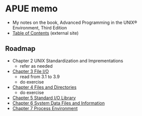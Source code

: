 

# APUE memo

* My notes on the book, Advanced Programming in the UNIX® Environment, Third Edition
* [Table of Contents](http://apuebook.com/toc3e.html) (external site)

## Roadmap

* Chapter 2 UNIX Standardization and Imprementations
	* refer as needed
* [Chapter 3 File I/O](./apue_ch03)
	* read from 3.1 to 3.9
	* do exercise
* [Chapter 4 Files and Directories](./apue_ch04)
	* do exercise
* [Chapter 5 Standard I/O Library](./apue_ch05)
* [Chapter 6 System Data Files and Information](./apue_ch06.md)
* [Chapter 7 Process Environment](./apue_ch07.md)


<!--stackedit_data:
eyJoaXN0b3J5IjpbMjc3MjQzNzAzLC0xMjQzNzMzMTE4LC0xMj
QzNzMzMTE4LDY3ODM4MTYyMSw4NzQxNTMwNCwtMTIzNTIzOTQ1
OCw1MTkxNzIxNDYsMTc1NzY2NTcxNiwtMTE4NDkyMzY4NiwxMj
k1NjAyNzIwLDEwNzgxOTUwNCwtMTIzNTIzNTYyMCwtOTk2MzI0
MTQ3LDE0MzQ5NjQwMSwtMTg3ODA5MzY0MSwtMTI2MjIxODY0OC
wtMzk4OTA3NTkwLC0xMjYyMjE4NjQ4LDI4Mzc1MTU2NCwxOTM3
MjAyNzgzXX0=
-->